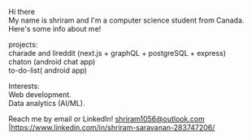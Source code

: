 Hi there 
</br>My name is shriram and I'm a computer science student from Canada. Here's some info about me!

projects:
</br>charade and lireddit (next.js + graphQL + postgreSQL + express)
</br>chaton (android chat app)
</br>to-do-list( android app)

Interests:
</br>Web development.
</br>Data analytics (AI/ML).

Reach me by email or LinkedIn! shriram1056@outlook.com |https://www.linkedin.com/in/shriram-saravanan-283747206/


